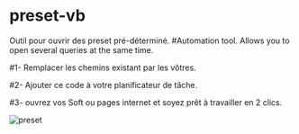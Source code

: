 # preset-vb
Outil pour ouvrir des preset pré-déterminé.
#Automation tool. Allows you to open several queries at the same time.

#1- Remplacer les chemins existant par les vôtres.

#2- Ajouter ce code à votre planificateur de tâche.

#3- ouvrez vos Soft ou pages internet et soyez prêt à travailler en 2 clics.

![preset](https://user-images.githubusercontent.com/61543927/175936854-e52f52b7-db64-4ef4-a960-a3c83ab37273.png)
